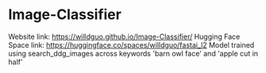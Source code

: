# Image-Classifier

Website link: https://willdguo.github.io/Image-Classifier/
Hugging Face Space link: https://huggingface.co/spaces/willdguo/fastai_l2
Model trained using search_ddg_images across keywords 'barn owl face' and 'apple cut in half'

